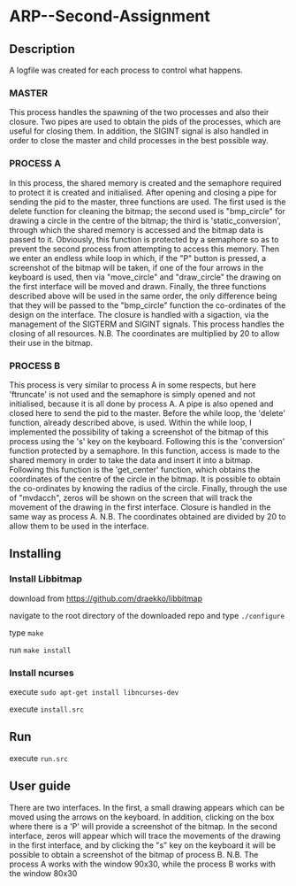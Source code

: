 # ARP--Second-Assignment

## Description

A logfile was created for each process to control what happens.

### MASTER
This process handles the spawning of the two processes and also their closure. Two pipes are used to obtain the pids of the processes, which are useful for closing them. In addition, the SIGINT signal is also handled in order to close the master and child processes in the best possible way.

### PROCESS A
In this process, the shared memory is created and the semaphore required to protect it is created and initialised. After opening and closing a pipe for sending the pid to the master, three functions are used. 
The first used is the delete function for cleaning the bitmap; 
the second used is "bmp_circle" for drawing a circle in the centre of the bitmap;
the third is 'static_conversion', through which the shared memory is accessed and the bitmap data is passed to it. Obviously, this function is protected by a semaphore so as to prevent the second process from attempting to access this memory.
Then we enter an endless while loop in which, if the "P" button is pressed, a screenshot of the bitmap will be taken, if one of the four arrows in the keyboard is used, then via "move_circle" and "draw_circle" the drawing on the first interface will be moved and drawn. Finally, the three functions described above will be used in the same order, the only difference being that they will be passed to the "bmp_circle" function the co-ordinates of the design on the interface.
The closure is handled with a sigaction, via the management of the SIGTERM and SIGINT signals.
This process handles the closing of all resources.
N.B. The coordinates are multiplied by 20 to allow their use in the bitmap.

### PROCESS B
This process is very similar to process A in some respects, but here 'ftruncate' is not used and the semaphore is simply opened and not initialised, because it is all done by process A.
A pipe is also opened and closed here to send the pid to the master.
Before the while loop, the 'delete' function, already described above, is used. 
Within the while loop, I implemented the possibility of taking a screenshot of the bitmap of this process using the 's' key on the keyboard.
Following this is the 'conversion' function protected by a semaphore.
In this function, access is made to the shared memory in order to take the data and insert it into a bitmap.
Following this function is the 'get_center' function, which obtains the coordinates of the centre of the circle in the bitmap. It is possible to obtain the co-ordinates by knowing the radius of the circle. Finally, through the use of "mvdacch", zeros will be shown on the screen that will track the movement of the drawing in the first interface.
Closure is handled in the same way as process A.
N.B. The coordinates obtained are divided by 20 to allow them to be used in the interface. 

## Installing
### Install Libbitmap

download from https://github.com/draekko/libbitmap

navigate to the root directory of the downloaded repo and type `./configure`

type `make`

run `make install`

### Install ncurses

execute `sudo apt-get install libncurses-dev`

execute `install.src`

## Run

execute `run.src`

## User guide

There are two interfaces. In the first, a small drawing appears which can be moved using the arrows on the keyboard. In addition, clicking on the box where there is a 'P' will provide a screenshot of the bitmap.
In the second interface, zeros will appear which will trace the movements of the drawing in the first interface, and by clicking the "s" key on the keyboard it will be possible to obtain a screenshot of the bitmap of process B.
N.B. The process A works with the window 90x30, while the process B works with the window 80x30
